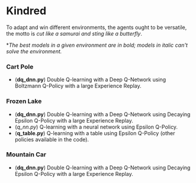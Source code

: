 # Kindred
To adapt and win different environments, the agents ought to be versatile, the motto is *cut like a samurai and sting like a butterfly*.


**The best models in a given environment are in bold; models in italic can't solve the environment.*
### Cart Pole
- (**dq_dnn.py**) Double Q-learning with a Deep Q-Network using Boltzmann Q-Policy with a large Experience Replay.

### Frozen Lake
- (**dq_dnn.py**) Double Q-learning with a Deep Q-Network using Decaying Epsilon Q-Policy with a large Experience Replay.
- (*q_nn.py*) Q-learning with a neural network using Epsilon Q-Policy.
- (**q_table.py**) Q-learning with a table using Epsilon Q-Policy (other policies available in the code).

### Mountain Car
- (**dq_dnn.py**) Double Q-learning with a Deep Q-Network using Decaying Epsilon Q-Policy with a large Experience Replay.